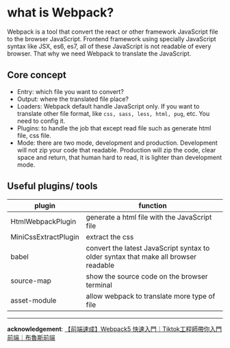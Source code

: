 # what is Webpack?
Webpack is a tool that convert the react or other framework JavaScript file to the browser JavaScript. Frontend framework using specially JavaScript syntax like JSX, es6, es7, all of these JavaScript is not readable of every browser. That why we need Webpack to translate the JavaScript.
## Core concept
- Entry: which file you want to convert?
- Output: where the translated file place?
- Loaders: Webpack default handle JavaScript only. If you want to translate other file format, like `css, sass, less, html, pug`, etc. You need to config it.
- Plugins: to handle the job that except read file such as generate html file, css file.
- Mode: there are two mode, development and production. Development will not zip your code that readable. Production will zip the code, clear space and return, that human hard to read, it is lighter than development mode.
## Useful plugins/ tools
|plugin|function|
|------|--------|
|HtmlWebpackPlugin|generate a html file with the JavaScript file|
|MiniCssExtractPlugin| extract the css|
|babel | convert the latest JavaScript syntax to older syntax that make all browser readable|
|source-map | show the source code on the browser terminal |
|asset-module | allow webpack to translate more type of file |
------
**acknowledgement**:
[【前端速成】Webpack5 快速入門｜Tiktok工程師帶你入門前端｜布魯斯前端](https://www.youtube.com/watch?v=uP6KTupfyIw)